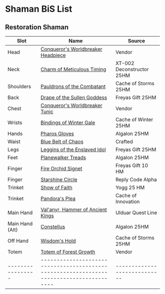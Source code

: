 # Shaman BiS List
## Restoration Shaman

|  Slot           | Name                                                                                   | Source                     |
|-----------------|----------------------------------------------------------------------------------------|----------------------------|
| Head            | [Conqueror's Worldbreaker Headpiece](http://wotlk.cavernoftime.com/item=46201)         | Vendor                     |
| Neck            | [Charm of Meticulous Timing](http://wotlk.cavernoftime.com/item=45443)                 | XT-002 Deconstructor  25HM |
| Shoulders       | [Pauldrons of the Combatant](http://wotlk.cavernoftime.com/item=45474)                 | Cache of Storms 25HM       |
| Back            | [Drape of the Sullen Goddess](http://wotlk.cavernoftime.com/item=45486)                | Freyas Gift 25HM           |
| Chest           | [Conqueror's Worldbreaker Tunic](http://wotlk.cavernoftime.com/item=46198)             | Vendor                     |
| Wrists          | [Bindings of Winter Gale](http://wotlk.cavernoftime.com/item=45460)                    | Cache of Winter 25HM       |
| Hands           | [Pharos Gloves](http://wotlk.cavernoftime.com/item=45665)                              | Algalon 25HM               |
| Waist           | [Blue Belt of Chaos](http://wotlk.cavernoftime.com/item=45554)                         | Crafted                    |
| Legs            | [Leggins of the Enslaved Idol](http://wotlk.cavernoftime.com/item=45488)               | Freyas Gift 25HM           |
| Feet            | [Planewalker Treads](http://wotlk.cavernoftime.com/item=45615)                         | Algalon 25HM               |
| Finger          | [Fire Orchid Signet](http://wotlk.cavernoftime.com/item=45946)                         | Freyas Gift 10 HM          |
| Finger          | [Starshine Circle](http://wotlk.cavernoftime.com/item=45614)                           | Reply Code Alpha           |
| Trinket         | [Show of Faith](http://wotlk.cavernoftime.com/item=45535)                              | Yogg 25 HM                 |
| Trinket         | [Pandora's Plea](http://wotlk.cavernoftime.com/item=45490)                             | Cache of Innovation        |
| Main Hand       | [Val'anyr, Hammer of Ancient Kings](https://wotlk.evowow.com/?item=46017)              | Ulduar Quest Line          |
| Main Hand (Alt) | [Constellus](http://wotlk.cavernoftime.com/item=45612)                                 | Algalon 25HM               |
| Off Hand        | [Wisdom's Hold](http://wotlk.cavernoftime.com/item=45470)                              | Cache of Storms 25HM       |
| Totem           | [Totem of Forest Growth](http://wotlk.cavernoftime.com/item=40709)                     | Vendor                     |
|-----------------|----------------------------------------------------------------------------------------|----------------------------|
